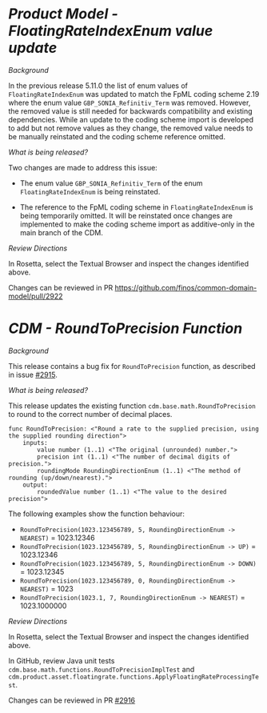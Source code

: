 # *Product Model - FloatingRateIndexEnum value update*

_Background_

In the previous release 5.11.0 the list of enum values of `FloatingRateIndexEnum` was updated to match the FpML coding scheme 2.19 where the enum value `GBP_SONIA_Refinitiv_Term` was removed. However, the removed value is still needed for backwards compatibility and existing dependencies. While an update to the coding scheme import is developed to add but not remove values as they change, the removed value needs to be manually reinstated and the coding scheme reference omitted.

_What is being released?_

Two changes are made to address this issue:
- The enum value `GBP_SONIA_Refinitiv_Term` of the enum `FloatingRateIndexEnum` is being reinstated.

- The reference to the FpML coding scheme in `FloatingRateIndexEnum` is being temporarily omitted. It will be reinstated once changes are implemented to make the coding scheme import as additive-only in the main branch of the CDM.

_Review Directions_

In Rosetta, select the Textual Browser and inspect the changes identified above.

Changes can be reviewed in PR https://github.com/finos/common-domain-model/pull/2922

# *CDM - RoundToPrecision Function*

_Background_

This release contains a bug fix for `RoundToPrecision` function, as described in issue [#2915](https://github.com/finos/common-domain-model/issues/2915).

_What is being released?_

This release updates the existing function `cdm.base.math.RoundToPrecision` to round to the correct number of decimal places.

```
func RoundToPrecision: <"Round a rate to the supplied precision, using the supplied rounding direction">
    inputs:
        value number (1..1) <"The original (unrounded) number.">
        precision int (1..1) <"The number of decimal digits of precision.">
        roundingMode RoundingDirectionEnum (1..1) <"The method of rounding (up/down/nearest).">
    output:
        roundedValue number (1..1) <"The value to the desired precision">
```

The following examples show the function behaviour:

- `RoundToPrecision(1023.123456789, 5, RoundingDirectionEnum -> NEAREST)` = 1023.12346
- `RoundToPrecision(1023.123456789, 5, RoundingDirectionEnum -> UP)` = 1023.12346
- `RoundToPrecision(1023.123456789, 5, RoundingDirectionEnum -> DOWN)` = 1023.12345
- `RoundToPrecision(1023.123456789, 0, RoundingDirectionEnum -> NEAREST)` = 1023
- `RoundToPrecision(1023.1, 7, RoundingDirectionEnum -> NEAREST)` = 1023.1000000

_Review Directions_

In Rosetta, select the Textual Browser and inspect the changes identified above.

In GitHub, review Java unit tests `cdm.base.math.functions.RoundToPrecisionImplTest` and `cdm.product.asset.floatingrate.functions.ApplyFloatingRateProcessingTest`.

Changes can be reviewed in PR [#2916](https://github.com/finos/common-domain-model/pull/2916)
